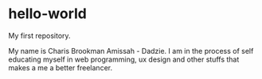 # hello-world

My first repository.

My name is Charis Brookman Amissah - Dadzie.
I am in the process of self educating myself in web programming, ux design and other stuffs that makes a me a better freelancer.

